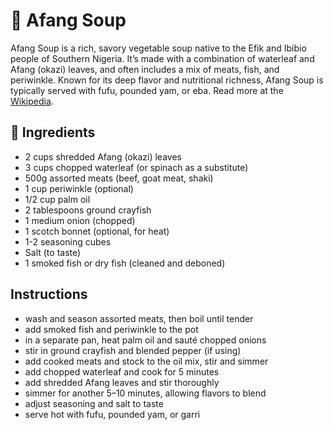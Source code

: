 # 🥣 Afang Soup  
Afang Soup is a rich, savory vegetable soup native to the Efik and Ibibio people of Southern Nigeria. It’s made with a combination of waterleaf and Afang (okazi) leaves, and often includes a mix of meats, fish, and periwinkle. Known for its deep flavor and nutritional richness, Afang Soup is typically served with fufu, pounded yam, or eba. Read more at the [Wikipedia](https://en.wikipedia.org/wiki/Afang_soup).

## 🧄 Ingredients
* 2 cups shredded Afang (okazi) leaves  
* 3 cups chopped waterleaf (or spinach as a substitute)  
* 500g assorted meats (beef, goat meat, shaki)  
* 1 cup periwinkle (optional)  
* 1/2 cup palm oil  
* 2 tablespoons ground crayfish  
* 1 medium onion (chopped)  
* 1 scotch bonnet (optional, for heat)  
* 1-2 seasoning cubes  
* Salt (to taste)  
* 1 smoked fish or dry fish (cleaned and deboned)

## Instructions  
* wash and season assorted meats, then boil until tender  
* add smoked fish and periwinkle to the pot  
* in a separate pan, heat palm oil and sauté chopped onions  
* stir in ground crayfish and blended pepper (if using)  
* add cooked meats and stock to the oil mix, stir and simmer  
* add chopped waterleaf and cook for 5 minutes  
* add shredded Afang leaves and stir thoroughly  
* simmer for another 5–10 minutes, allowing flavors to blend  
* adjust seasoning and salt to taste  
* serve hot with fufu, pounded yam, or garri
